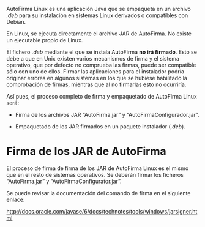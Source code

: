 AutoFirma Linux es una aplicación Java que se empaqueta en un archivo
*.deb* para su instalación en sistemas Linux derivados o compatibles con
Debian.

En Linux, se ejecuta directamente el archivo JAR de AutoFirma. No existe
un ejecutable propio de Linux.

El fichero *.deb* mediante el que se instala AutoFirma **no irá
firmado**. Esto se debe a que en Unix existen varios mecanismos de firma
y el sistema operativo, que por defecto no comprueba las firmas, puede
ser compatible sólo con uno de ellos. Firmar las aplicaciones para el
instalador podría originar errores en algunos sistemas en los que se
hubiese habilitado la comprobación de firmas, mientras que al no
firmarlas esto no ocurriría.

Así pues, el proceso completo de firma y empaquetado de AutoFirma Linux
será:

-   Firma de los archivos JAR “AutoFirma.jar” y
    “AutoFirmaConfigurador.jar”.

-   Empaquetado de los JAR firmados en un paquete instalador (*.deb*).

# Firma de los JAR de AutoFirma

El proceso de firma de firma de los JAR de AutoFirma Linux es el mismo
que en el resto de sistemas operativos. Se deberán firmar los ficheros
“AutoFirma.jar” y “AutoFirmaConfigurator.jar”.

Se puede revisar la documentación del comando de firma en el siguiente
enlace:

<http://docs.oracle.com/javase/6/docs/technotes/tools/windows/jarsigner.html>
